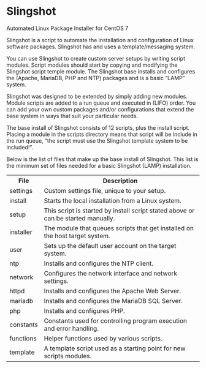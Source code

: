 # Slingshot

Automated Linux Package Installer for CentOS 7

Slingshot is a script to automate the installation and configuration of Linux software packages. Slingshot has and uses a template/messaging system.

You can use Slingshot to create custom server setups by writing script modules. Script modules should start by copying and modifying the Slingshot script temple module.
The Slingshot base installs and configures the (Apache, MariaDB, PHP and NTP) packages and is a basic “LAMP” system.

Slingshot was designed to be extended by simply adding new modules. Module scripts are added to a run queue and executed in (LIFO) order. 
You can add your own custom packages and/or configurations that extend the base system in ways that suit your particular needs.

The base install of Slingshot consists of 12 scripts, plus the install script. Placing a module in the scripts directory means that script will be 
include in the run queue, “the script must use the Slingshot template system to be included!”.

Below is the list of files that make up the base install of Slingshot. This list is the minimum set of files needed for a basic Slingshot (LAMP) installation.

<table>
<tr><th>File</th><th>Description</th>
<tr><td>settings</td><td>Custom settings file, unique to your setup.</td>
<tr><td>install</td><td>Starts the local installation from a Linux system.</td>
<tr><td>setup</td><td>This script is started by install script stated above or can be started manually.</td>
<tr><td>installer</td><td>The module that queues scripts that get installed on the host target system.</td>
<tr><td>user</td><td>Sets up the default user account on the target system.</td>
<tr><td>ntp</td><td>Installs and configures the NTP client.</td>
<tr><td>network</td><td>Configures the network interface and network settings.</td>
<tr><td>httpd</td><td>Installs and configures the Apache Web Server.</td>
<tr><td>mariadb</td><td>Installs and configures the MariaDB SQL Server.</td>
<tr><td>php</td><td>Installs and configures PHP.</td>
<tr><td>constants</td><td>Constants used for controlling program execution and error handling.</td>
<tr><td>functions</td><td>Helper functions used by various scripts.</td>
<tr><td>template	</td><td>A template script used as a starting point for new scripts modules.</td>
</table>

